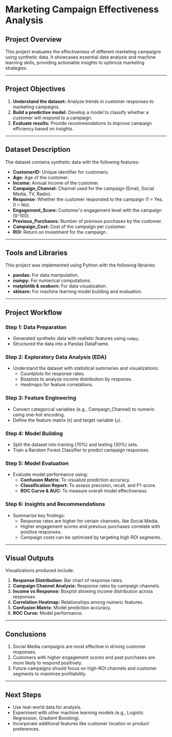 # Marketing Campaign Effectiveness Analysis

## Project Overview
This project evaluates the effectiveness of different marketing campaigns using synthetic data. It showcases essential data analysis and machine learning skills, providing actionable insights to optimize marketing strategies.

---

## Project Objectives
1. **Understand the dataset:** Analyze trends in customer responses to marketing campaigns.
2. **Build a predictive model:** Develop a model to classify whether a customer will respond to a campaign.
3. **Evaluate results:** Provide recommendations to improve campaign efficiency based on insights.

---

## Dataset Description
The dataset contains synthetic data with the following features:
- **CustomerID:** Unique identifier for customers.
- **Age:** Age of the customer.
- **Income:** Annual income of the customer.
- **Campaign_Channel:** Channel used for the campaign (Email, Social Media, TV, Radio).
- **Response:** Whether the customer responded to the campaign (1 = Yes, 0 = No).
- **Engagement_Score:** Customer's engagement level with the campaign (0-100).
- **Previous_Purchases:** Number of previous purchases by the customer.
- **Campaign_Cost:** Cost of the campaign per customer.
- **ROI:** Return on Investment for the campaign.

---

## Tools and Libraries
This project was implemented using Python with the following libraries:
- **pandas:** For data manipulation.
- **numpy:** For numerical computations.
- **matplotlib & seaborn:** For data visualization.
- **sklearn:** For machine learning model building and evaluation.

---

## Project Workflow

### Step 1: Data Preparation
- Generated synthetic data with realistic features using `numpy`.
- Structured the data into a Pandas DataFrame.

### Step 2: Exploratory Data Analysis (EDA)
- Understand the dataset with statistical summaries and visualizations:
  - Countplots for response rates.
  - Boxplots to analyze income distribution by response.
  - Heatmaps for feature correlations.

### Step 3: Feature Engineering
- Convert categorical variables (e.g., Campaign_Channel) to numeric using one-hot encoding.
- Define the feature matrix (`X`) and target variable (`y`).

### Step 4: Model Building
- Split the dataset into training (70%) and testing (30%) sets.
- Train a Random Forest Classifier to predict campaign responses.

### Step 5: Model Evaluation
- Evaluate model performance using:
  - **Confusion Matrix:** To visualize prediction accuracy.
  - **Classification Report:** To assess precision, recall, and F1-score.
  - **ROC Curve & AUC:** To measure overall model effectiveness.

### Step 6: Insights and Recommendations
- Summarize key findings:
  - Response rates are higher for certain channels, like Social Media.
  - Higher engagement scores and previous purchases correlate with positive responses.
  - Campaign costs can be optimized by targeting high ROI segments.

---

## Visual Outputs
Visualizations produced include:
1. **Response Distribution:** Bar chart of response rates.
2. **Campaign Channel Analysis:** Response rates by campaign channels.
3. **Income vs Response:** Boxplot showing income distribution across responses.
4. **Correlation Heatmap:** Relationships among numeric features.
5. **Confusion Matrix:** Model prediction accuracy.
6. **ROC Curve:** Model performance.

---

## Conclusions
1. Social Media campaigns are most effective in driving customer responses.
2. Customers with higher engagement scores and past purchases are more likely to respond positively.
3. Future campaigns should focus on high-ROI channels and customer segments to maximize profitability.

---

## Next Steps
- Use real-world data for analysis.
- Experiment with other machine learning models (e.g., Logistic Regression, Gradient Boosting).
- Incorporate additional features like customer location or product preferences.

